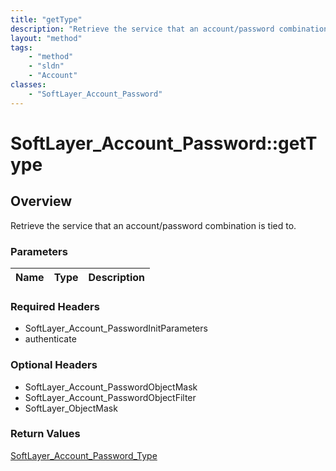 ```yaml
---
title: "getType"
description: "Retrieve the service that an account/password combination is tied to."
layout: "method"
tags:
    - "method"
    - "sldn"
    - "Account"
classes:
    - "SoftLayer_Account_Password"
---
```

# SoftLayer_Account_Password::getType
## Overview 
Retrieve the service that an account/password combination is tied to.

### Parameters 
|Name | Type | Description |
| --- | --- | --- |


### Required Headers
* SoftLayer_Account_PasswordInitParameters
* authenticate

### Optional Headers
* SoftLayer_Account_PasswordObjectMask
* SoftLayer_Account_PasswordObjectFilter
* SoftLayer_ObjectMask

### Return Values
<a href='/reference/datatypes/SoftLayer_Account_Password_Type'>SoftLayer_Account_Password_Type </a>
